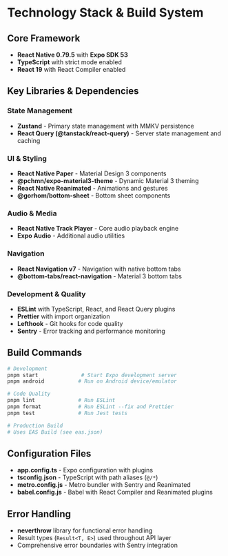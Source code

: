 # Technology Stack & Build System

## Core Framework

- **React Native 0.79.5** with **Expo SDK 53**
- **TypeScript** with strict mode enabled
- **React 19** with React Compiler enabled

## Key Libraries & Dependencies

### State Management

- **Zustand** - Primary state management with MMKV persistence
- **React Query (@tanstack/react-query)** - Server state management and caching

### UI & Styling

- **React Native Paper** - Material Design 3 components
- **@pchmn/expo-material3-theme** - Dynamic Material 3 theming
- **React Native Reanimated** - Animations and gestures
- **@gorhom/bottom-sheet** - Bottom sheet components

### Audio & Media

- **React Native Track Player** - Core audio playback engine
- **Expo Audio** - Additional audio utilities

### Navigation

- **React Navigation v7** - Navigation with native bottom tabs
- **@bottom-tabs/react-navigation** - Material 3 bottom tabs

### Development & Quality

- **ESLint** with TypeScript, React, and React Query plugins
- **Prettier** with import organization
- **Lefthook** - Git hooks for code quality
- **Sentry** - Error tracking and performance monitoring

## Build Commands

```bash
# Development
pnpm start              # Start Expo development server
pnpm android           # Run on Android device/emulator

# Code Quality
pnpm lint              # Run ESLint
pnpm format            # Run ESLint --fix and Prettier
pnpm test              # Run Jest tests

# Production Build
# Uses EAS Build (see eas.json)
```

## Configuration Files

- **app.config.ts** - Expo configuration with plugins
- **tsconfig.json** - TypeScript with path aliases (`@/*`)
- **metro.config.js** - Metro bundler with Sentry and Reanimated
- **babel.config.js** - Babel with React Compiler and Reanimated plugins

## Error Handling

- **neverthrow** library for functional error handling
- Result types (`Result<T, E>`) used throughout API layer
- Comprehensive error boundaries with Sentry integration
